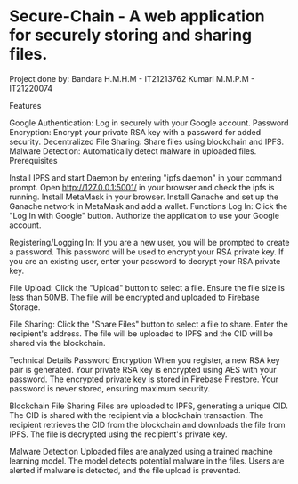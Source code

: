 # Secure-Chain - A web application for securely storing and sharing files.

Project done by: 
  Bandara H.M.H.M - IT21213762 
  Kumari M.M.P.M - IT21220074

Features

Google Authentication: Log in securely with your Google account.
Password Encryption: Encrypt your private RSA key with a password for added security.
Decentralized File Sharing: Share files using blockchain and IPFS.
Malware Detection: Automatically detect malware in uploaded files.
Prerequisites

Install IPFS and start Daemon by entering "ipfs daemon" in your command prompt.
Open http://127.0.0.1:5001/ in your browser and check the ipfs is running.
Install MetaMask in your browser.
Install Ganache and set up the Ganache network in MetaMask and add a wallet.
Functions Log In: Click the "Log In with Google" button. Authorize the application to use your Google account.

Registering/Logging In: If you are a new user, you will be prompted to create a password. This password will be used to encrypt your RSA private key. If you are an existing user, enter your password to decrypt your RSA private key.

File Upload: Click the "Upload" button to select a file. Ensure the file size is less than 50MB. The file will be encrypted and uploaded to Firebase Storage.

File Sharing: Click the "Share Files" button to select a file to share. Enter the recipient's address. The file will be uploaded to IPFS and the CID will be shared via the blockchain.

Technical Details Password Encryption When you register, a new RSA key pair is generated. Your private RSA key is encrypted using AES with your password. The encrypted private key is stored in Firebase Firestore. Your password is never stored, ensuring maximum security.

Blockchain File Sharing Files are uploaded to IPFS, generating a unique CID. The CID is shared with the recipient via a blockchain transaction. The recipient retrieves the CID from the blockchain and downloads the file from IPFS. The file is decrypted using the recipient's private key.

Malware Detection Uploaded files are analyzed using a trained machine learning model. The model detects potential malware in the files. Users are alerted if malware is detected, and the file upload is prevented.

